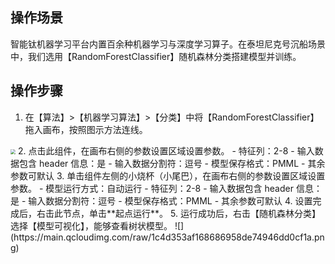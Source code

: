 ## 操作场景
智能钛机器学习平台内置百余种机器学习与深度学习算子。在泰坦尼克号沉船场景中，我们选用【RandomForestClassifier】随机森林分类搭建模型并训练。

## 操作步骤
1. 在【算法】>【机器学习算法】>【分类】中将【RandomForestClassifier】拖入画布，按照图示方法连线。
<img src="https://main.qcloudimg.com/raw/d3562ab582ac3ad7abb2affdaa506bb5.png" style="zoom:50%;" />
2. 点击此组件，在画布右侧的参数设置区域设置参数。 
  - 特征列：2-8
  - 输入数据包含 header 信息：是
  - 输入数据分割符：逗号
  - 模型保存格式：PMML
  - 其余参数可默认
3. 单击组件左侧的小烧杯（小尾巴），在画布右侧的参数设置区域设置参数。
  - 模型运行方式：自动运行
  - 特征列：2-8
  - 输入数据包含 header 信息：是
  - 输入数据分割符：逗号
  - 模型保存格式：PMML
  - 其余参数可默认
4. 设置完成后，右击此节点，单击**起点运行**。
5. 运行成功后，右击【随机森林分类】选择【模型可视化】，能够查看树状模型。
  ![](https://main.qcloudimg.com/raw/1c4d353af168686958de74946dd0cf1a.png)
